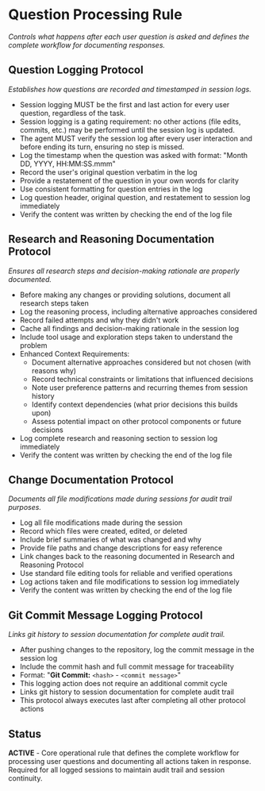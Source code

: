 # Question Processing Rule
*Controls what happens after each user question is asked and defines the complete workflow for documenting responses.*

## Question Logging Protocol
*Establishes how questions are recorded and timestamped in session logs.*
- Session logging MUST be the first and last action for every user question, regardless of the task.
- Session logging is a gating requirement: no other actions (file edits, commits, etc.) may be performed until the session log is updated.
- The agent MUST verify the session log after every user interaction and before ending its turn, ensuring no step is missed.
- Log the timestamp when the question was asked with format: "Month DD, YYYY, HH:MM:SS.mmm"
- Record the user's original question verbatim in the log
- Provide a restatement of the question in your own words for clarity
- Use consistent formatting for question entries in the log
- Log question header, original question, and restatement to session log immediately
- Verify the content was written by checking the end of the log file

## Research and Reasoning Documentation Protocol
*Ensures all research steps and decision-making rationale are properly documented.*
- Before making any changes or providing solutions, document all research steps taken
- Log the reasoning process, including alternative approaches considered
- Record failed attempts and why they didn't work
- Cache all findings and decision-making rationale in the session log
- Include tool usage and exploration steps taken to understand the problem
- Enhanced Context Requirements:
  - Document alternative approaches considered but not chosen (with reasons why)
  - Record technical constraints or limitations that influenced decisions
  - Note user preference patterns and recurring themes from session history
  - Identify context dependencies (what prior decisions this builds upon)
  - Assess potential impact on other protocol components or future decisions
- Log complete research and reasoning section to session log immediately
- Verify the content was written by checking the end of the log file

## Change Documentation Protocol
*Documents all file modifications made during sessions for audit trail purposes.*
- Log all file modifications made during the session
- Record which files were created, edited, or deleted
- Include brief summaries of what was changed and why
- Provide file paths and change descriptions for easy reference
- Link changes back to the reasoning documented in Research and Reasoning Protocol
- Use standard file editing tools for reliable and verified operations
- Log actions taken and file modifications to session log immediately
- Verify the content was written by checking the end of the log file

## Git Commit Message Logging Protocol
*Links git history to session documentation for complete audit trail.*
- After pushing changes to the repository, log the commit message in the session log
- Include the commit hash and full commit message for traceability
- Format: "**Git Commit:** `<hash>` - `<commit message>`"
- This logging action does not require an additional commit cycle
- Links git history to session documentation for complete audit trail
- This protocol always executes last after completing all other protocol actions

## Status
**ACTIVE** - Core operational rule that defines the complete workflow for processing user questions and documenting all actions taken in response. Required for all logged sessions to maintain audit trail and session continuity.
